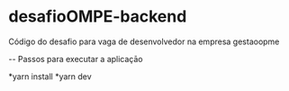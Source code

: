 # desafioOMPE-backend
Código do desafio para vaga de desenvolvedor na empresa gestaoopme

-- Passos para executar a aplicaçāo

*yarn install 
*yarn dev
